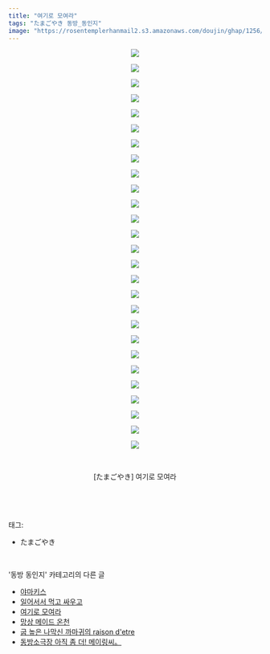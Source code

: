 ```yaml
---
title: "여기로 모여라"
tags: "たまごやき 동방_동인지"
image: "https://rosentemplerhanmail2.s3.amazonaws.com/doujin/ghap/1256/001.jpg"
---
```

<div class="article">
<p style="text-align: center; clear: none; float: none;"><img src="{{ site.imgserver12 }}/ghap/1256/001.jpg"/></p>
<p style="text-align: center; clear: none; float: none;"><img src="{{ site.imgserver12 }}/ghap/1256/002.jpg"/></p>
<p style="text-align: center; clear: none; float: none;"><img src="{{ site.imgserver12 }}/ghap/1256/003.jpg"/></p>
<p style="text-align: center; clear: none; float: none;"><img src="{{ site.imgserver12 }}/ghap/1256/004.jpg"/></p>
<p style="text-align: center; clear: none; float: none;"><img src="{{ site.imgserver12 }}/ghap/1256/005.jpg"/></p>
<p style="text-align: center; clear: none; float: none;"><img src="{{ site.imgserver12 }}/ghap/1256/006.jpg"/></p>
<p style="text-align: center; clear: none; float: none;"><img src="{{ site.imgserver12 }}/ghap/1256/007.jpg"/></p>
<p style="text-align: center; clear: none; float: none;"><img src="{{ site.imgserver12 }}/ghap/1256/008.jpg"/></p>
<p style="text-align: center; clear: none; float: none;"><img src="{{ site.imgserver12 }}/ghap/1256/009.jpg"/></p>
<p style="text-align: center; clear: none; float: none;"><img src="{{ site.imgserver12 }}/ghap/1256/010.jpg"/></p>
<p style="text-align: center; clear: none; float: none;"><img src="{{ site.imgserver12 }}/ghap/1256/011.jpg"/></p>
<p style="text-align: center; clear: none; float: none;"><img src="{{ site.imgserver12 }}/ghap/1256/012.jpg"/></p>
<p style="text-align: center; clear: none; float: none;"><img src="{{ site.imgserver12 }}/ghap/1256/013.jpg"/></p>
<p style="text-align: center; clear: none; float: none;"><img src="{{ site.imgserver12 }}/ghap/1256/014.jpg"/></p>
<p style="text-align: center; clear: none; float: none;"><img src="{{ site.imgserver12 }}/ghap/1256/015.jpg"/></p>
<p style="text-align: center; clear: none; float: none;"><img src="{{ site.imgserver12 }}/ghap/1256/016.jpg"/></p>
<p style="text-align: center; clear: none; float: none;"><img src="{{ site.imgserver12 }}/ghap/1256/017.jpg"/></p>
<p style="text-align: center; clear: none; float: none;"><img src="{{ site.imgserver12 }}/ghap/1256/018.jpg"/></p>
<p style="text-align: center; clear: none; float: none;"><img src="{{ site.imgserver12 }}/ghap/1256/019.jpg"/></p>
<p style="text-align: center; clear: none; float: none;"><img src="{{ site.imgserver12 }}/ghap/1256/020.jpg"/></p>
<p style="text-align: center; clear: none; float: none;"><img src="{{ site.imgserver12 }}/ghap/1256/021.jpg"/></p>
<p style="text-align: center; clear: none; float: none;"><img src="{{ site.imgserver12 }}/ghap/1256/022.jpg"/></p>
<p style="text-align: center; clear: none; float: none;"><img src="{{ site.imgserver12 }}/ghap/1256/023.jpg"/></p>
<p style="text-align: center; clear: none; float: none;"><img src="{{ site.imgserver12 }}/ghap/1256/024.jpg"/></p>
<p style="text-align: center; clear: none; float: none;"><img src="{{ site.imgserver12 }}/ghap/1256/025.jpg"/></p>
<p style="text-align: center; clear: none; float: none;"><img src="{{ site.imgserver12 }}/ghap/1256/026.jpg"/></p>
<p style="text-align: center; clear: none; float: none;"><img src="{{ site.imgserver12 }}/ghap/1256/027.jpg"/></p>
<p style="text-align: center; clear: none; float: none;"><br/></p>
<p style="text-align: center; clear: none; float: none;">[たまごやき] 여기로 모여라</p>
<p><br/></p>
</div><br/>
<div class="tagTrail">
<p>태그: </p>
<ul>
<li>たまごやき</li>
</ul>
</div><br/>
<div class="another">
<p>'동방 동인지' 카테고리의 다른 글</p>
<ul>
<li><a href="/ghap_1259">야마키스</a></li>
<li><a href="/ghap_1257">일어서서 먹고 싸우고</a></li>
<li><a href="/ghap_1256">여기로 모여라</a></li>
<li><a href="/ghap_1255">망상 메이드 온천</a></li>
<li><a href="/ghap_1253">굽 높은 나막신 까마귀의 raison d'etre</a></li>
<li><a href="/ghap_1252">동방소극장 아직 좀 더! 메이링씨。</a></li>
</ul>
</div><br/>
<div class="cb_module cb_fluid">
<div class="cb_wrt cb_profile">
</div><!-- commentList close -->
</div><br/>

